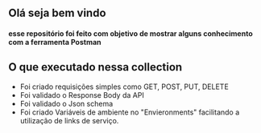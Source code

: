 ## Olá seja bem vindo

#### esse repositório foi feito com objetivo de mostrar alguns conhecimento com a ferramenta Postman

## O que executado nessa collection 

- Foi criado requisições simples como GET, POST, PUT, DELETE
- Foi validado o Response Body da API 
- Foi validado o Json schema
- Foi criado Variáveis de ambiente no "Envieronments" facilitando a utilização de links de serviço.
  
